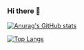 ### Hi there 👋
[![Anurag's GitHub stats](https://github-readme-stats.vercel.app/api?username=shgawa13&count_private=true&theme=tokyonight)](https://github.com/shgawa13/github-readme-stats)

[![Top Langs](https://github-readme-stats.vercel.app/api/top-langs/?username=shgawa13&theme=tokyonight)](https://github.com/shgawa13/github-readme-stats)
<!--
**shgawa13/shgawa13** is a ✨ _special_ ✨ repository because its `README.md` (this file) appears on your GitHub profile.

Here are some ideas to get you started:
- 🔭 I’m currently working on ...
- 🌱 I’m currently learning ...
- 👯 I’m looking to collaborate on ...
- 🤔 I’m looking for help with ...
- 💬 Ask me about ...
- 📫 How to reach me: ...
- 😄 Pronouns: ...
- ⚡ Fun fact: ...
-->

